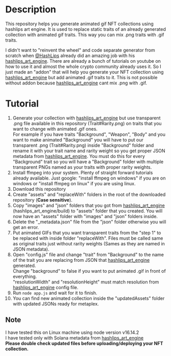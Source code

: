 # Description
This repository helps you generate animated gif NFT collections using hashlips art engine. It is used to replace static traits of an already generated collection with animated gif traits. This way you can mix .png traits with .gif traits.

I didn't want to "reinvent the wheel" and code separate generator from scratch when [@HashLips](https://github.com/HashLips) already did an amazing job with his [hashlips_art_engine](https://github.com/HashLips/hashlips_art_engine). There are already a bunch of tutorials on youtube on how to use it and almost the whole crypto community already uses it. So I just made an "addon" that will help you generate your NFT collection using [hashlips_art_engine](https://github.com/HashLips/hashlips_art_engine) but add animated .gif traits to it. This is not possible without addon because [hashlips_art_engine](https://github.com/HashLips/hashlips_art_engine) cant mix .png with .gif.

# Tutorial
1. Generate your collection with [hashlips_art_engine](https://github.com/HashLips/hashlips_art_engine) but use transparent .png file available in this repository (Trait#Rarity.png) on traits that you want to change with animated .gif ones.<br />
For example if you have traits "Background", "Weapon", "Body" and you want to make animated "Background" you will have to put our transparent .png (Trait#Rarity.png) inside "Background" folder and rename it with your trait name and rarity weight so you get proper JSON metadata from [hashlips_art_engine](https://github.com/HashLips/hashlips_art_engine). You must do this for every "Background" trait so you will have a "Background" folder with multiple transparent PNGs named as your traits with proper rarity weights.
2. Install ffmpeg into your system. Plenty of straight forward tutorials already available. Just google: "install ffmpeg on windows" if you are on windows or "install ffmpeg on linux" if you are using linux.
3. Download this repository
4. Create "assets" and "replaceWith" folders in the root of the downloaded repository (**Case sensitive**).
5. Copy "images" and "json" folders that you got from [hashlips_art_engine](https://github.com/HashLips/hashlips_art_engine) (hashlips_art_engine/build) to "assets" folder that you created. You will now have an "assets" folder with "images" and "json" folders inside.
6. Delete the "\_metadata.json" file from the "json" folder otherwise you will get an error.
7. Put animated GIFs that you want transparent traits from the "step 1" to be replaced with inside folder "replaceWith". Files must be called same as original traits just without rarity weights (Sames as they are named in JSON metadata).
8. Open "config.js" file and change "trait" from "Background" to the name of the trait you are replacing from JSON that [hashlips_art_engine](https://github.com/HashLips/hashlips_art_engine) generated.<br />
Change "background" to false if you want to put animated .gif in front of everything.<br />
"resolutionWidth" and "resolutionHeight" must match resolution from [hashlips_art_engine](https://github.com/HashLips/hashlips_art_engine) config file.
7. Run `node app.js` and wait for it to finish.
8. You can find new animated collection inside the "updatedAssets" folder with updated JSONs ready for metaplex.

## Note
I have tested this on Linux machine using node version v16.14.2<br />
I have tested only with Solana metadata from [hashlips_art_engine](https://github.com/HashLips/hashlips_art_engine)<br />
**Please double check updated files before uploading/deploying your NFT collection.**
